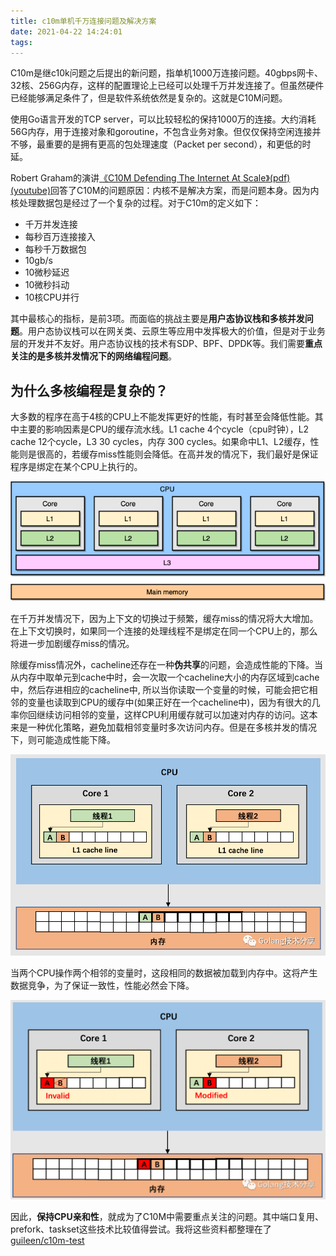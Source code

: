 ```yaml
---
title: c10m单机千万连接问题及解决方案
date: 2021-04-22 14:24:01
tags:
---
```



C10m是继c10k问题之后提出的新问题，指单机1000万连接问题。40gbps网卡、32核、256G内存，这样的配置理论上已经可以处理千万并发连接了。但虽然硬件已经能够满足条件了，但是软件系统依然是复杂的。这就是C10M问题。

使用Go语言开发的TCP server，可以比较轻松的保持1000万的连接。大约消耗56G内存，用于连接对象和goroutine，不包含业务对象。但仅仅保持空闲连接并不够，最重要的是拥有更高的包处理速度（Packet per second），和更低的时延。

Robert Graham的演讲[《C10M Defending The Internet At Scale》(pdf)](https://www.cs.dartmouth.edu/~sergey/cs258/2013/C10M-Defending-the-Internet-at-Scale-Dartmouth-2013.pdf) [(youtube)](https://www.youtube.com/watch?v=D09jdbS6oSI)回答了C10M的问题原因：内核不是解决方案，而是问题本身。因为内核处理数据包是经过了一个复杂的过程。对于C10m的定义如下：

* 千万并发连接
* 每秒百万连接接入
* 每秒千万数据包
* 10gb/s
* 10微秒延迟
* 10微秒抖动
* 10核CPU并行

其中最核心的指标，是前3项。而面临的挑战主要是**用户态协议栈和多核并发问题**。用户态协议栈可以在网关类、云原生等应用中发挥极大的价值，但是对于业务层的开发并不友好。用户态协议栈的技术有SDP、BPF、DPDK等。我们需要**重点关注的是多核并发情况下的网络编程问题**。

## 为什么多核编程是复杂的？

大多数的程序在高于4核的CPU上不能发挥更好的性能，有时甚至会降低性能。其中主要的影响因素是CPU的缓存流水线。L1 cache 4个cycle（cpu时钟），L2 cache 12个cycle，L3 30 cycles，内存 300 cycles。如果命中L1、L2缓存，性能则是很高的，若缓存miss性能则会降低。在高并发的情况下，我们最好是保证程序是绑定在某个CPU上执行的。

![img](/img/c10m/cpu-cache.png)

在千万并发情况下，因为上下文的切换过于频繁，缓存miss的情况将大大增加。在上下文切换时，如果同一个连接的处理线程不是绑定在同一个CPU上的，那么将进一步加剧缓存miss的情况。

除缓存miss情况外，cacheline还存在一种**伪共享**的问题，会造成性能的下降。当从内存中取单元到cache中时，会一次取一个cacheline大小的内存区域到cache中，然后存进相应的cacheline中, 所以当你读取一个变量的时候，可能会把它相邻的变量也读取到CPU的缓存中(如果正好在一个cacheline中)，因为有很大的几率你回继续访问相邻的变量，这样CPU利用缓存就可以加速对内存的访问。这本来是一种优化策略，避免加载相邻变量时多次访问内存。但是在多核并发的情况下，则可能造成性能下降。

![preview](/img/c10m/cacheline-1.png)

当两个CPU操作两个相邻的变量时，这段相同的数据被加载到内存中。这将产生数据竞争，为了保证一致性，性能必然会下降。

![preview](/img/c10m/cacheline-2.png)

因此，**保持CPU亲和性**，就成为了C10M中需要重点关注的问题。其中端口复用、prefork、taskset这些技术比较值得尝试。我将这些资料都整理在了 [guileen/c10m-test](https://github.com/guileen/c10m-test)

